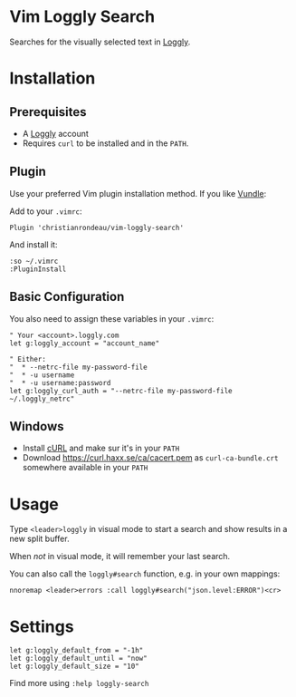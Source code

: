 # Vim Loggly Search

Searches for the visually selected text in [Loggly](https://www.loggly.com).

# Installation

## Prerequisites

* A [Loggly](https://www.loggly.com) account
* Requires `curl` to be installed and in the `PATH`.

## Plugin

Use your preferred Vim plugin installation method. If you like [Vundle](https://github.com/VundleVim/Vundle.vim):

Add to your `.vimrc`:

    Plugin 'christianrondeau/vim-loggly-search'

And install it:

    :so ~/.vimrc
    :PluginInstall

## Basic Configuration

You also need to assign these variables in your `.vimrc`:

    " Your <account>.loggly.com
    let g:loggly_account = "account_name"

    " Either:
    "  * --netrc-file my-password-file
    "  * -u username
    "  * -u username:password
    let g:loggly_curl_auth = "--netrc-file my-password-file ~/.loggly_netrc"

## Windows

* Install [cURL](https://curl.haxx.se/) and make sur it's in your `PATH`
* Download https://curl.haxx.se/ca/cacert.pem as `curl-ca-bundle.crt` somewhere available in your `PATH`

# Usage

Type `<leader>loggly` in visual mode to start a search and show results in a new split buffer.

When *not* in visual mode, it will remember your last search.

You can also call the `loggly#search` function, e.g. in your own mappings:

    nnoremap <leader>errors :call loggly#search("json.level:ERROR")<cr>

# Settings

    let g:loggly_default_from = "-1h"
    let g:loggly_default_until = "now"
    let g:loggly_default_size = "10"

Find more using `:help loggly-search`
